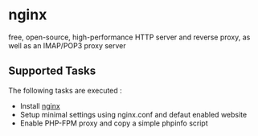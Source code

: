 nginx
=====

free, open-source, high-performance HTTP server and reverse proxy, as well as an IMAP/POP3 proxy server

Supported Tasks
-----------------

The following tasks are executed :

  - Install [nginx](http://nginx.org/)
  - Setup minimal settings using nginx.conf and defaut enabled website
  - Enable PHP-FPM proxy and copy a simple phpinfo script